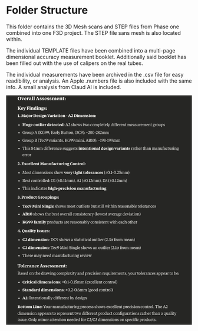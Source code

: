 # Folder Structure
This folder contains the 3D Mesh scans and STEP files from Phase one combined into one F3D project. The STEP file sans mesh is also located within. 

The individual TEMPLATE files have been combined into a multi-page dimensional accuracy measurement booklet. 
Additionally said booklet has been filled out with the use of calipers on the real tubes.  

The individual measurements have been archived in the .csv file for easy readibility, or analysis. 
An Apple .numbers file is also included with the same info. A small analysis from Claud AI is included. 

<p align="left">
  <img src="https://raw.githubusercontent.com/MAVProxyUser/Interdynamic-Intratec-3D-scans/refs/heads/main/ALL%20TECS%20PHASE%202/ALLTECS%20PHASE%202_ClaudAI.png" alt="First KG-99"><br>
</p>

